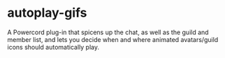 # autoplay-gifs
A Powercord plug-in that spicens up the chat, as well as the guild and member list, and lets you decide when and where animated avatars/guild icons should automatically play.
